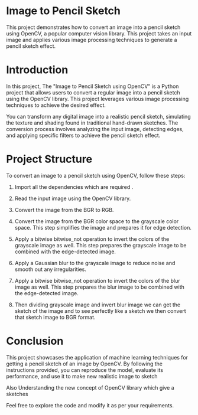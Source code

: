 # Image to Pencil Sketch

This project demonstrates how to convert an image into a pencil sketch using OpenCV, a popular computer vision library. This project takes an input image and applies various image processing techniques to generate a pencil sketch effect.

# Introduction

In this project, The "Image to Pencil Sketch using OpenCV" is a Python project that allows users to convert a regular image into a pencil sketch using the OpenCV library. This project leverages various image processing techniques to achieve the desired effect.

You can transform any digital image into a realistic pencil sketch, simulating the texture and shading found in traditional hand-drawn sketches. The conversion process involves analyzing the input image, detecting edges, and applying specific filters to achieve the pencil sketch effect.

# Project Structure

To convert an image to a pencil sketch using OpenCV, follow these steps:



1. Import all the dependencies which are required .


2. Read the input image using the OpenCV library.


3. Convert the image from the BGR to RGB.


4. Convert the image from the BGR color space to the grayscale color space. This step simplifies the image and prepares it for edge detection.

5. Apply a bitwise bitwise_not operation to invert the colors of the grayscale image as well. This step prepares the grayscale image to be combined with the edge-detected image.


6. Apply a Gaussian blur to the grayscale image to reduce noise and smooth out any irregularities.

7. Apply a bitwise bitwise_not operation to invert the colors of the blur image as well. This step prepares the blur image to be combined with the edge-detected image.

8. Then dividing grayscale image and invert blur image we can get the sketch of the image and to see perfectly like a sketch we then convert that sketch image to BGR format.

# Conclusion

This project showcases the application of machine learning techniques for getting a pencil sketch of an image by OpenCV. By following the instructions provided, you can reproduce the model, evaluate its performance, and use it to make new realistic image to sketch

Also Understanding the new concept of OpenCV library which give a sketches

Feel free to explore the code and modify it as per your requirements. 
